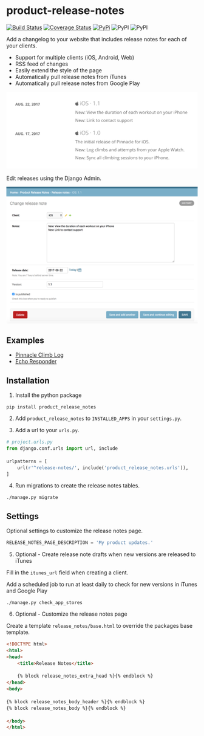 # product-release-notes

[![Build Status](https://travis-ci.org/nickromano/product-release-notes.svg?branch=master)](https://travis-ci.org/nickromano/product-release-notes)
[![Coverage Status](https://coveralls.io/repos/github/nickromano/product-release-notes/badge.svg?branch=master)](https://coveralls.io/github/nickromano/product-release-notes?branch=master)
[![PyPi](https://img.shields.io/pypi/v/product_release_notes.svg)](https://pypi.python.org/pypi/product-release-notes)
![PyPI](https://img.shields.io/pypi/pyversions/product_release_notes.svg)
![PyPI](https://img.shields.io/pypi/l/product_release_notes.svg)

Add a changelog to your website that includes release notes for each of your clients.

* Support for multiple clients (iOS, Android, Web)
* RSS feed of changes
* Easily extend the style of the page
* Automatically pull release notes from iTunes
* Automatically pull release notes from Google Play

![Release Notes](docs/release-notes.png)

Edit releases using the Django Admin.

![Django Admin](docs/release-notes-editor.png)

## Examples

* [Pinnacle Climb Log](https://pinnacleclimb.com/release-notes/)
* [Echo Responder](https://echoresponder.com/release-notes/)

## Installation

1) Install the python package

```
pip install product_release_notes
```

2) Add `product_release_notes` to `INSTALLED_APPS` in your `settings.py`.

3) Add a url to your `urls.py`.

```python
# project.urls.py
from django.conf.urls import url, include

urlpatterns = [
    url(r'^release-notes/', include('product_release_notes.urls')),
]
```

4) Run migrations to create the release notes tables.

```
./manage.py migrate
```

## Settings

Optional settings to customize the release notes page.

```python
RELEASE_NOTES_PAGE_DESCRIPTION = 'My product updates.'
```

5) Optional - Create release note drafts when new versions are released to iTunes

Fill in the `itunes_url` field when creating a client.

Add a scheduled job to run at least daily to check for new versions in iTunes and Google Play

```
./manage.py check_app_stores
```

6) Optional - Customize the release notes page

Create a template `release_notes/base.html` to override the packages base template.

```html
<!DOCTYPE html>
<html>
<head>
	<title>Release Notes</title>

	{% block release_notes_extra_head %}{% endblock %}
</head>
<body>

{% block release_notes_body_header %}{% endblock %}
{% block release_notes_body %}{% endblock %}

</body>
</html>
```

